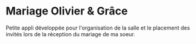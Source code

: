 # Mariage Olivier & Grâce

Petite appli développée pour l'organisation de la salle et le placement des invités lors de la réception du mariage de ma soeur.

